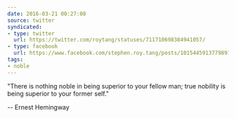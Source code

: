 ```yaml
---
date: 2016-03-21 00:27:08
source: twitter
syndicated:
- type: twitter
  url: https://twitter.com/roytang/statuses/711710698384941057/
- type: facebook
  url: https://www.facebook.com/stephen.roy.tang/posts/10154459137798912
tags:
- noble
---
```


"There is nothing noble in being superior to your fellow man; true nobility is being superior to your former self." 

-- Ernest Hemingway